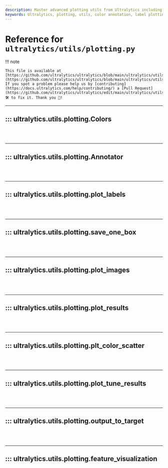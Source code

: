 ```yaml
---
description: Master advanced plotting utils from Ultralytics including color annotations, label and image plotting, and feature visualization.
keywords: Ultralytics, plotting, utils, color annotation, label plotting, image plotting, feature visualization
---
```


# Reference for `ultralytics/utils/plotting.py`

!!! note

    This file is available at [https://github.com/ultralytics/ultralytics/blob/main/ultralytics/utils/plotting.py](https://github.com/ultralytics/ultralytics/blob/main/ultralytics/utils/plotting.py). If you spot a problem please help us by [contributing](https://docs.ultralytics.com/help/contributing/) a [Pull Request](https://github.com/ultralytics/ultralytics/edit/main/ultralytics/utils/plotting.py) 🛠️ to fix it. Thank you 🙏!

---
## ::: ultralytics.utils.plotting.Colors
<br><br>

---
## ::: ultralytics.utils.plotting.Annotator
<br><br>

---
## ::: ultralytics.utils.plotting.plot_labels
<br><br>

---
## ::: ultralytics.utils.plotting.save_one_box
<br><br>

---
## ::: ultralytics.utils.plotting.plot_images
<br><br>

---
## ::: ultralytics.utils.plotting.plot_results
<br><br>

---
## ::: ultralytics.utils.plotting.plt_color_scatter
<br><br>

---
## ::: ultralytics.utils.plotting.plot_tune_results
<br><br>

---
## ::: ultralytics.utils.plotting.output_to_target
<br><br>

---
## ::: ultralytics.utils.plotting.feature_visualization
<br><br>
